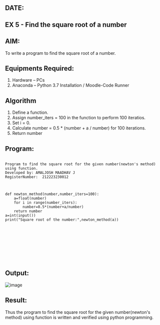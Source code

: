 ## DATE:
## EX 5 - Find the square root of a number

## AIM:
To write a program to find the square root of a number.

## Equipments Required:
1. Hardware – PCs
2. Anaconda – Python 3.7 Installation / Moodle-Code Runner

## Algorithm
1. Define a function.
2. Assign number_iters = 100 in the function to perform 100 iteratios.
3. Set i = 0.
4. Calculate  number = 0.5 * (number + a / number) for 100 iterations.
5. Return number

## Program:
```

Program to find the square root for the given number(newton's method) using function.
Developed by: AMALJOSH MAADHAV J
RegisterNumber:  212223230012



def newton_method(number,number_iters=100):
    a=float(number)
    for i in range(number_iters):
        number=0.5*(number+a/number)
    return number
a=int(input())
print("Square root of the number:",newton_method(a))










```

## Output:

![image](https://github.com/user-attachments/assets/e65ee85b-63d8-447f-80a3-dd78f30f1dd3)


## Result:
Thus the program to find the square root for the given number(newton's method) using function is written and verified using python programming.
